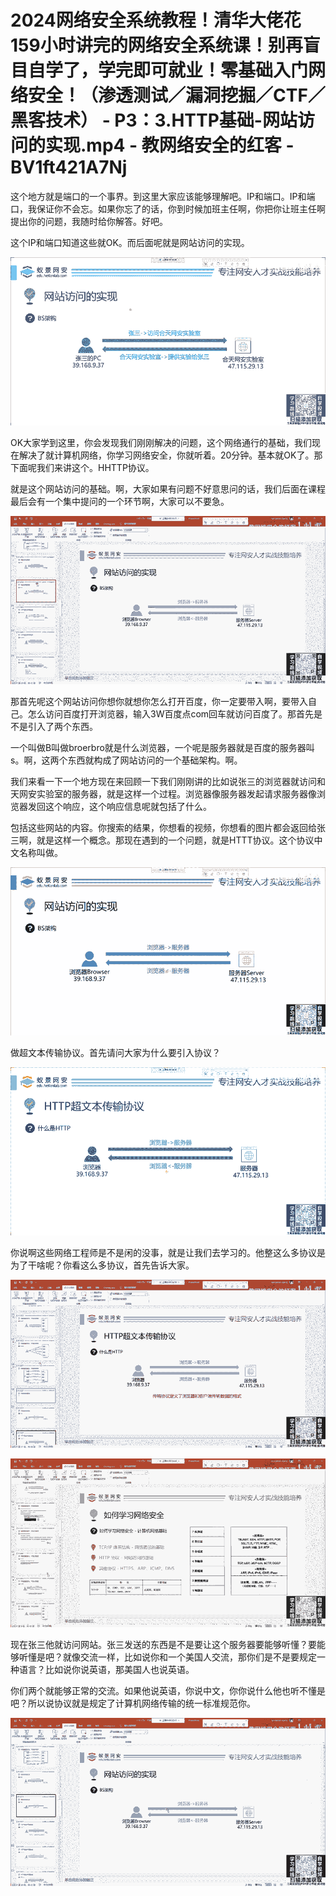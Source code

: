 # 2024网络安全系统教程！清华大佬花159小时讲完的网络安全系统课！别再盲目自学了，学完即可就业！零基础入门网络安全！（渗透测试／漏洞挖掘／CTF／黑客技术） - P3：3.HTTP基础-网站访问的实现.mp4 - 教网络安全的红客 - BV1ft421A7Nj

这个地方就是端口的一个事界。到这里大家应该能够理解吧。IP和端口。IP和端口，我保证你不会忘。如果你忘了的话，你到时候加班主任啊，你把你让班主任啊提出你的问题，我随时给你解答。好吧。

这个IP和端口知道这些就OK。而后面呢就是网站访问的实现。

![](img/75fd9c12e365f5357ad48b891b2cc9a4_1.png)

OK大家学到这里，你会发现我们刚刚解决的问题，这个网络通行的基础，我们现在解决了就计算机网络，你学习网络安全，你就听着。20分钟。基本就OK了。那下面呢我们来讲这个。HHTTP协议。

就是这个网站访问的基础。啊，大家如果有问题不好意思问的话，我们后面在课程最后会有一个集中提问的一个环节啊，大家可以不要急。



![](img/75fd9c12e365f5357ad48b891b2cc9a4_3.png)

那首先呢这个网站访问你想你就想你怎么打开百度，你一定要带入啊，要带入自己。怎么访问百度打开浏览器，输入3W百度点com回车就访问百度了。那首先是不是引入了两个东西。

一个叫做B叫做broerbro就是什么浏览器，一个呢是服务器就是百度的服务器叫s。啊，这两个东西就构成了网站访问的一个基础架构。啊。

我们来看一下一个地方现在来回顾一下我们刚刚讲的比如说张三的浏览器就访问和天网安实验室的服务器，就是这样一个过程。浏览器像服务器发起请求服务器像浏览器发回这个响应，这个响应信息呢就包括了什么。

包括这些网站的内容。你搜索的结果，你想看的视频，你想看的图片都会返回给张三啊，就是这样一个概念。那现在遇到的一个问题，就是HTTT协议。这个协议中文名称叫做。



![](img/75fd9c12e365f5357ad48b891b2cc9a4_5.png)

做超文本传输协议。首先请问大家为什么要引入协议？

![](img/75fd9c12e365f5357ad48b891b2cc9a4_7.png)

你说啊这些网络工程师是不是闲的没事，就是让我们去学习的。他整这么多协议是为了干啥呢？你看这么多协议，首先告诉大家。



![](img/75fd9c12e365f5357ad48b891b2cc9a4_9.png)

![](img/75fd9c12e365f5357ad48b891b2cc9a4_10.png)

现在张三他就访问网站。张三发送的东西是不是要让这个服务器要能够听懂？要能够听懂是吧？就像交流一样，比如说你和一个美国人交流，那你们是不是要规定一种语言？比如说你说英语，那美国人也说英语。

你们两个就能够正常的交流。如果他说英语，你说中文，你你说什么他也听不懂是吧？所以说协议就是规定了计算机网络传输的统一标准规范你。



![](img/75fd9c12e365f5357ad48b891b2cc9a4_12.png)